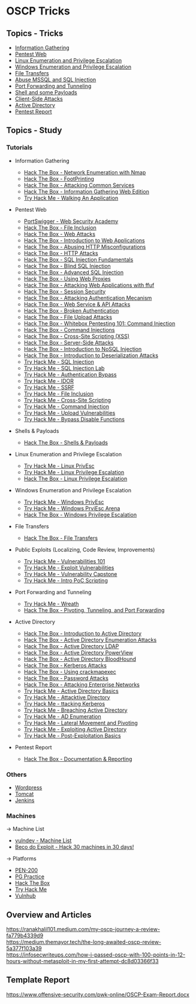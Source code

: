 # OSCP Tricks

## Topics - Tricks
- [Information Gathering](information_gathering.md)
- [Pentest Web](pentest_web.md)
- [Linux Enumeration and Privilege Escalation](linux_and_privilege_escalation.md)
- [Windows Enumeration and Privilege Escalation](windows_enumeration_and_privilege_escalation.md)
- [File Transfers](file_transfers.md)
- [Abuse MSSQL and SQL Injection](abuse_mssql_and_sql_injection.md)
- [Port Forwarding and Tunneling](port_forwarding_and_tunneling.md)
- [Shell and some Payloads](shell_and_some_payloads.md)
- [Client-Side Attacks](client_sides_attacks.md)
- [Active Directory](active_directory.md)
- [Pentest Report](pentest_report.md)

## Topics - Study

### Tutorials
- Information Gathering
  - [Hack The Box - Network Enumeration with Nmap](https://academy.hackthebox.com/course/preview/network-enumeration-with-nmap)
  - [Hack The Box - FootPrinting](https://academy.hackthebox.com/course/preview/footprinting)
  - [Hack The Box - Attacking Common Services](https://academy.hackthebox.com/course/preview/attacking-common-services)
  - [Hack The Box - Information Gathering Web Edition](https://academy.hackthebox.com/course/preview/information-gathering---web-edition)
  - [Try Hack Me - Walking An Application](https://tryhackme.com/room/walkinganapplication)
  
- Pentest Web
  - [PortSwigger - Web Security Academy](https://portswigger.net/web-security/all-labs)
  - [Hack The Box - File Inclusion](https://academy.hackthebox.com/course/preview/file-inclusion)
  - [Hack The Box - Web Attacks](https://academy.hackthebox.com/course/preview/web-attacks)
  - [Hack The Box - Introduction to Web Applications](https://academy.hackthebox.com/course/preview/introduction-to-web-applications)
  - [Hack The Box - Abusing HTTP Misconfigurations](https://academy.hackthebox.com/course/preview/abusing-http-misconfigurations)
  - [Hack The Box - HTTP Attacks](https://academy.hackthebox.com/course/preview/http-attacks)
  - [Hack The Box - SQL Injection Fundamentals](https://academy.hackthebox.com/course/preview/sql-injection-fundamentals)
  - [Hack The Box - Blind SQL Injection](https://academy.hackthebox.com/course/preview/blind-sql-injection)
  - [Hack The Box - Advanced SQL Injection](https://academy.hackthebox.com/course/preview/advanced-sql-injections)
  - [Hack The Box - Using Web Proxies](https://academy.hackthebox.com/course/preview/using-web-proxies)
  - [Hack The Box - Attacking Web Applications with ffuf](https://academy.hackthebox.com/course/preview/attacking-web-applications-with-ffuf)
  - [Hack The Box - Session Security](https://academy.hackthebox.com/course/preview/session-security)
  - [Hack The Box - Attacking Authentication Mecanism](https://academy.hackthebox.com/course/preview/attacking-authentication-mechanisms)
  - [Hack The Box - Web Service & API Attacks](https://academy.hackthebox.com/course/preview/web-service--api-attacks)
  - [Hack The Box - Broken Authentication](https://academy.hackthebox.com/course/preview/broken-authentication)
  - [Hack The Box - File Upload Attacks](https://academy.hackthebox.com/course/preview/file-upload-attacks)
  - [Hack The Box - Whitebox Pentesting 101: Command Injection](https://academy.hackthebox.com/course/preview/whitebox-pentesting-101-command-injection)
  - [Hack The Box - Command Injections](https://academy.hackthebox.com/course/preview/command-injections)
  - [Hack The Box - Cross-Site Scripting (XSS)](https://academy.hackthebox.com/course/preview/cross-site-scripting-xss)
  - [Hack The Box - Server-Side Attacks](https://academy.hackthebox.com/course/preview/server-side-attacks)
  - [Hack The Box - Introduction to NoSQL Injection](https://academy.hackthebox.com/course/preview/introduction-to-nosql-injection)
  - [Hack The Box - Introduction to Deserialization Attacks](https://academy.hackthebox.com/course/preview/introduction-to-deserialization-attacks)
  - [Try Hack Me - SQL Injection](https://tryhackme.com/room/sqlinjectionlm)
  - [Try Hack Me - SQL Injection Lab](https://tryhackme.com/room/sqlilab)
  - [Try Hack Me - Authentication Bypass](https://tryhackme.com/jr/authenticationbypass)
  - [Try Hack Me - IDOR](https://tryhackme.com/jr/idor)
  - [Try Hack Me - SSRF](https://tryhackme.com/jr/ssrfqi)
  - [Try Hack Me - File Inclusion](https://tryhackme.com/room/fileinc)
  - [Try Hack Me - Cross-Site Scripting](https://tryhackme.com/jr/xssgi)
  - [Try Hack Me - Command Injection](https://tryhackme.com/room/oscommandinjection)
  - [Try Hack Me - Upload Vulnerabilities](https://tryhackme.com/jr/uploadvulns)
  - [Try Hack Me - Bypass Disable Functions](https://tryhackme.com/room/bypassdisablefunctions)

- Shells & Payloads
  - [Hack The Box - Shells & Payloads](https://academy.hackthebox.com/course/preview/shells--payloads)
  
- Linux Enumeration and Privilege Escalation
  - [Try Hack Me - Linux PrivEsc](https://tryhackme.com/room/linuxprivesc) 
  - [Try Hack Me - Linux Privilege Escalation](https://tryhackme.com/room/linprivesc)  
  - [Hack The Box - Linux Privilege Escalation](https://academy.hackthebox.com/course/preview/linux-privilege-escalation) 
  
- Windows Enumeration and Privilege Escalation
  - [Try Hack Me - Windows PrivEsc](https://tryhackme.com/room/windows10privesc)
  - [Try Hack Me - Windows PrviEsc Arena](https://tryhackme.com/room/windowsprivesc20)
  - [Hack The Box - Windows Privilege Escalation](https://academy.hackthebox.com/course/preview/windows-privilege-escalation)
  
- File Transfers
  - [Hack The Box - File Transfers](https://academy.hackthebox.com/course/preview/file-transfers)
  
- Public Exploits (Localizing, Code Review, Improvements)
  - [Try Hack Me - Vulnerabilities 101](https://tryhackme.com/jr/vulnerabilities101)
  - [Try Hack Me - Exploit Vulnerabilities](https://tryhackme.com/jr/exploitingavulnerabilityv2)
  - [Try Hack Me - Vulnerability Capstone](https://tryhackme.com/jr/vulnerabilitycapstone)
  - [Try Hack Me - Intro PoC Scripting](https://tryhackme.com/room/intropocscripting)

- Port Forwarding and Tunneling
  - [Try Hack Me - Wreath](https://tryhackme.com/room/wreath)
  - [Hack The Box - Pivoting, Tunneling, and Port Forwarding](https://academy.hackthebox.com/course/preview/pivoting-tunneling-and-port-forwarding)
  
- Active Directory
  - [Hack The Box - Introduction to Active Directory](https://academy.hackthebox.com/course/preview/introduction-to-active-directory)
  - [Hack The Box - Active Directory Enumeration Attacks](https://academy.hackthebox.com/course/preview/active-directory-enumeration--attacks)
  - [Hack The Box - Active Directory LDAP](https://academy.hackthebox.com/course/preview/active-directory-ldap)
  - [Hack The Box - Active Directory PowerView](https://academy.hackthebox.com/course/preview/active-directory-powerview)
  - [Hack The Box - Active Directory BloodHound](https://academy.hackthebox.com/course/preview/active-directory-bloodhound)
  - [Hack The Box - Kerberos Attacks](https://academy.hackthebox.com/course/preview/kerberos-attacks)
  - [Hack The Box - Using crackmapexec](https://academy.hackthebox.com/course/preview/using-crackmapexec)
  - [Hack The Box - Password Attacks](https://academy.hackthebox.com/course/preview/password-attacks)
  - [Hack The Box - Attacking Enterprise Networks](https://academy.hackthebox.com/course/preview/attacking-enterprise-networks)
  - [Try Hack Me - Active Directory Basics](https://tryhackme.com/room/winadbasics)
  - [Try Hack Me - Attacktive Directory](https://tryhackme.com/room/attacktivedirectory)
  - [Try Hack Me - ttacking Kerberos](https://tryhackme.com/room/attackingkerberos)
  - [Try Hack Me - Breaching Active Directory](https://tryhackme.com/room/breachingad)
  - [Try Hack Me - AD Enumeration](https://tryhackme.com/room/adenumeration)
  - [Try Hack Me - Lateral Movement and Pivoting](https://tryhackme.com/jr/lateralmovementandpivoting)
  - [Try Hack Me - Exploiting Active Directory](https://tryhackme.com/room/exploitingad)
  - [Try Hack Me - Post-Exploitation Basics](https://tryhackme.com/room/postexploit)
  
- Pentest Report
  - [Hack The Box - Documentation & Reporting](https://academy.hackthebox.com/course/preview/documentation--reporting)
  
### Others
- [Wordpress](https://book.hacktricks.xyz/network-services-pentesting/pentesting-web/wordpress)
- [Tomcat](https://book.hacktricks.xyz/network-services-pentesting/pentesting-web/tomcat)
- [Jenkins](https://cloud.hacktricks.xyz/pentesting-ci-cd/jenkins-security)

### Machines
-> Machine List
- [vulndev - Machine List](https://vulndev.io/machine-list/)
- [Beco do Exploit - Hack 30 machines in 30 days!](https://www.youtube.com/watch?v=xnCS8fYfrjs&list=PLHBDBcFA_l_WBcUJWf8cp5BaPsUkquRQU)

-> Platforms
- [PEN-200](https://www.offsec.com/courses/pen-200/)
- [PG Practice](https://www.offsec.com/labs/individual/)
- [Hack The Box](https://www.hackthebox.com/)
- [Try Hack Me](https://tryhackme.com/)
- [Vulnhub](https://www.vulnhub.com/)

## Overview and Articles
https://ranakhalil101.medium.com/my-oscp-journey-a-review-fa779b4339d9  
https://medium.themayor.tech/the-long-awaited-oscp-review-5a377f103a39  
https://infosecwriteups.com/how-i-passed-oscp-with-100-points-in-12-hours-without-metasploit-in-my-first-attempt-dc8d03366f33  

## Template Report
https://www.offensive-security.com/pwk-online/OSCP-Exam-Report.docx 
